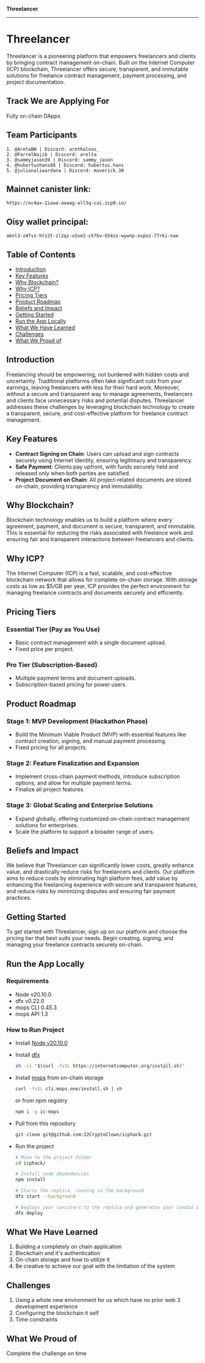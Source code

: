 
**Threelancer**

---

# Threelancer

Threelancer is a pioneering platform that empowers freelancers and clients by bringing contract management on-chain. Built on the Internet Computer (ICP) blockchain, Threelancer offers secure, transparent, and immutable solutions for freelance contract management, payment processing, and project documentation. 

## Track We are Applying For
Fully on-chain DApps

## Team Participants
    1. @AretaBW | Discord: arethalous_
    2. @FarrelNajib | Discord: arelta
    3. @sammyjason39 | Discord: sammy_jason
    4. @hubertushans88 | Discord: hubertus.hans
    5. @julianaliwardana | Discord: maverick.30

## Mainnet canister link: 
`https://oc4ax-2iaaa-aaaag-all3q-cai.icp0.io/`

## Oisy wallet principal: 
`aknl3-z4fvz-htz2t-il2qz-u5oe2-ck7bv-b54zs-wywnp-oxpoz-77rki-nae`

## Table of Contents
- [Introduction](#introduction)
- [Key Features](#key-features)
- [Why Blockchain?](#why-blockchain)
- [Why ICP?](#why-icp)
- [Pricing Tiers](#pricing-tiers)
- [Product Roadmap](#product-roadmap)
- [Beliefs and Impact](#beliefs-and-impact)
- [Getting Started](#getting-started)
- [Run the App Locally](#run-the-app-locally)
- [What We Have Learned](#what-we-have-learned)
- [Challenges](#challenges)
- [What We Proud of](#what-we-proud-of)

## Introduction
Freelancing should be empowering, not burdened with hidden costs and uncertainty. Traditional platforms often take significant cuts from your earnings, leaving freelancers with less for their hard work. Moreover, without a secure and transparent way to manage agreements, freelancers and clients face unnecessary risks and potential disputes. Threelancer addresses these challenges by leveraging blockchain technology to create a transparent, secure, and cost-effective platform for freelance contract management.

## Key Features
- **Contract Signing on Chain**: Users can upload and sign contracts securely using Internet Identity, ensuring legitimacy and transparency.
- **Safe Payment**: Clients pay upfront, with funds securely held and released only when both parties are satisfied.
- **Project Document on Chain**: All project-related documents are stored on-chain, providing transparency and immutability.

## Why Blockchain?
Blockchain technology enables us to build a platform where every agreement, payment, and document is secure, transparent, and immutable. This is essential for reducing the risks associated with freelance work and ensuring fair and transparent interactions between freelancers and clients.

## Why ICP?
The Internet Computer (ICP) is a fast, scalable, and cost-effective blockchain network that allows for complete on-chain storage. With storage costs as low as $5/GB per year, ICP provides the perfect environment for managing freelance contracts and documents securely and efficiently.

## Pricing Tiers
### Essential Tier (Pay as You Use)
- Basic contract management with a single document upload.
- Fixed price per project.

### Pro Tier (Subscription-Based)
- Multiple payment terms and document uploads.
- Subscription-based pricing for power users.

## Product Roadmap
### Stage 1: MVP Development (Hackathon Phase)
- Build the Minimum Viable Product (MVP) with essential features like contract creation, signing, and manual payment processing.
- Fixed pricing for all projects.

### Stage 2: Feature Finalization and Expansion
- Implement cross-chain payment methods, introduce subscription options, and allow for multiple payment terms.
- Finalize all project features.

### Stage 3: Global Scaling and Enterprise Solutions
- Expand globally, offering customized on-chain contract management solutions for enterprises.
- Scale the platform to support a broader range of users.

## Beliefs and Impact
We believe that Threelancer can significantly lower costs, greatly enhance value, and drastically reduce risks for freelancers and clients. Our platform aims to reduce costs by eliminating high platform fees, add value by enhancing the freelancing experience with secure and transparent features, and reduce risks by minimizing disputes and ensuring fair payment practices.

## Getting Started
To get started with Threelancer, sign up on our platform and choose the pricing tier that best suits your needs. Begin creating, signing, and managing your freelance contracts securely on-chain.

## Run the App Locally
### Requirements
- Node v20.10.0
- dfx v0.22.0
- mops CLI 0.45.3
- mops API 1.3

### How to Run Project
- Install [Node v20.10.0](https://www.npackd.org/p/org.nodejs.NodeJS/20.10)
- Install [dfx](https://internetcomputer.org/docs/current/developer-docs/getting-started/install/)

  ```bash
  sh -ci "$(curl -fsSL https://internetcomputer.org/install.sh)"
  ```
- Install [mops](https://docs.mops.one/quick-start) from on-chain storage
  
  ```bash
  curl -fsSL cli.mops.one/install.sh | sh
  ```
  
  or from npm registry

  ```bash
  npm i -g ic-mops
  ```

- Pull from this repository
  ```bash
  git clone git@github.com:22CryptoClown/icphack.git
  ```
- Run the project
  ```bash
  # Move to the project folder
  cd icphack/

  # Install node dependencies
  npm install

  # Starts the replica, running in the background
  dfx start --background

  # Deploys your canisters to the replica and generates your candid interface
  dfx deploy
  ```

## What We Have Learned
1. Building a completely on chain application
2. Blockchain and it's authentication
3. On-chain storage and how to utilize it
4. Be creative to achieve our goal with the limitation of the system

## Challenges
1. Using a whole new environment for us which have no prior web 3 development experience
2. Configuring the blockchain it self
3. Time constraints

## What We Proud of
Complete the challenge on time